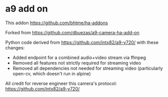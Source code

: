 # a9 add on

This addon https://github.com/bhtme/ha-addons

Forked from https://github.com/dbuezas/a9-camera-ha-add-on

Python code derived from https://github.com/intx82/a9-v720/ with these changes:

- Added endpoint for a combined audio+video stream via ffmpeg
- Removed all features not strictly required for streaming video
- Removed all dependencies not needed for streaming video (particularly open-cv, which doesn't run in alpine)

All credit for reverse engineer this camera's protocol: https://github.com/intx82/a9-v720/
